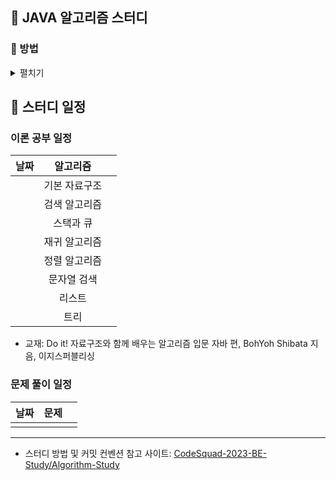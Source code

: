 ## 🏫 JAVA 알고리즘 스터디

### ️📒️ 방법

<details>
<summary>펼치기</summary>
<div markdown="1">

1. 해당 리포지토리를 `fork`합니다.
2. 생성된 리포지토리에 폴더를 생성합니다.

   ```
   📁 파일 트리 규칙
   - 이론
   {Github ID}/{주차}/이론/{알고리즘명}/{파일명}
   - 문제 풀이
   {Github ID}/{주차}/{플랫폼}/{파일명}
   ```

   ```
   💡 예시: jee-in/이론/배열/배열요소의최댓값구하기.java
   💡 예시: jee-in/week01/BOJ/Hello World_2557.java
   ```

3. 일주일에 알고리즘 이론 및 문제를 두 개 이상 공부하고 `push`합니다.
4. 원본 저장소에 `Pull Request`를 보냅니다.

- 🚩 커밋 컨벤션

  ```
  {이모지 + type}: [날짜] {제목}

  {옵션: 배운 내용, 어려웠던 내용 등이 있다면 기술}
  ```

  ```
  💡 예시
  ✨feat: [2024/03/04] 배열 이론 1개, BOJ 문제 1개 공부 완료

  - BOJ/Hello Word_2557.java: ~~를 새로 알게 됨. ~~가 어려웠음.
  ```

  | 이모지 | 태그     | 설명                                  |
  | :----- | :------- | :------------------------------------ |
  | ✨     | feat     | 새로운 기능 추가                      |
  | 🐛     | fix      | 버그 수정                             |
  | ♻️     | refactor | 코드 리팩토링                         |
  | ✏️     | comment  | 주석 추가(코드 변경 X) 혹은 오타 수정 |
  | 📝     | docs     | README와 같은 문서 수정               |
  | 🔀     | merge    | merge                                 |
  | 🚚     | rename   | 파일, 폴더명 수정 혹은 이동           |

</div>
</details>

## 📆 스터디 일정

### 이론 공부 일정

| 날짜 |   알고리즘    |  |   
| :--: | :-----------: | :----: | 
|      | 기본 자료구조 |        |   
|      | 검색 알고리즘 |        | 
|      |   스택과 큐   |        |  
|      | 재귀 알고리즘 |        |   
|      | 정렬 알고리즘 |        |  
|      |  문자열 검색  |        |  
|      |    리스트     |        | 
|      |     트리      |        |  

- 교재: Do it! 자료구조와 함께 배우는 알고리즘 입문 자바 편, BohYoh Shibata 지음, 이지스퍼블리싱

### 문제 풀이 일정

|    날짜    | 문제 |  |  
| :--------: | :--: | :----: |
|       |  |  |  


---

- 스터디 방법 및 커밋 컨벤션 참고 사이트: <a href="https://github.com/CodeSquad-2023-BE-Study/Algorithm-Study" target="_blank">CodeSquad-2023-BE-Study/Algorithm-Study</a>
